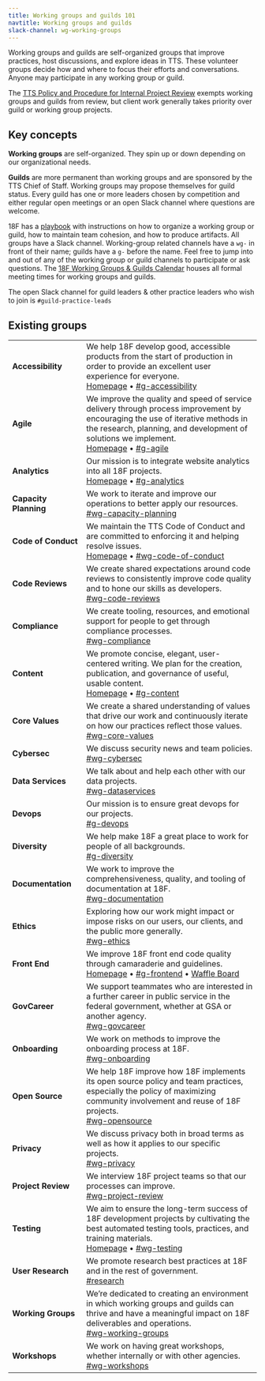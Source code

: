 ```yaml
---
title: Working groups and guilds 101
navtitle: Working groups and guilds
slack-channel: wg-working-groups
---
```


Working groups and guilds are self-organized groups that improve practices, host discussions, and explore ideas in TTS. These volunteer groups decide how and where to focus their efforts and conversations. Anyone may participate in any working group or guild.

The [TTS Policy and Procedure for Internal Project Review](https://docs.google.com/document/d/1HHDXdiNvLdCFiEPjLwZaV-lhnwWeeq90MZMYAxbkHAM) exempts working groups and guilds from review, but client work generally takes priority over guild or working group projects.

## <a id="key-concepts">Key concepts</a>

**Working groups** are self-organized. They spin up or down depending on our organizational needs.

**Guilds** are more permanent than working groups and are sponsored by the TTS Chief of Staff.  Working groups may propose themselves for guild status. Every guild has one or more leaders chosen by competition and either regular open meetings or an open Slack channel where questions are welcome.

18F has a [playbook](https://pages.18f.gov/grouplet-playbook) with instructions on how to organize a working group or guild, how to maintain team cohesion, and how to produce artifacts. All groups have a Slack channel. Working-group related channels have a `wg-` in front of their name; guilds have a `g-` before the name. Feel free to jump into and out of any of the working group or guild channels to participate or ask questions. The [18F Working Groups & Guilds Calendar](https://www.google.com/calendar/embed?src=gsa.gov_o1aqcv28k1f0nmca5bkch8los4%40group.calendar.google.com) houses all formal meeting times for working groups and guilds.

The open Slack channel for guild leaders & other practice leaders who wish to join is `#guild-practice-leads`

<h2><a id="existing-grouplets">Existing groups</a></h2>
<div class="table-wrapper">
  <table class="table-existing-grouplets">
    <tbody>
      <tr>
        <td class="col-grouplet"><strong><a id="accessibility">Accessibility</a></strong></td>
        <td class="col-description">
          We help 18F develop good, accessible products from the start of production in order to provide an excellent user experience for everyone. <br />
          <a href="https://accessibility.18f.gov/">Homepage</a> &bull; <a href="https://gsa-tts.slack.com/messages/g-accessibility/">#g-accessibility</a>
        </td>
      </tr>
      <tr>
        <td class="col-grouplet"><strong><a id="agile">Agile</a></strong></td>
        <td class="col-description">
          We improve the quality and speed of service delivery through process improvement by encouraging the use of iterative methods in the research, planning, and development of solutions we implement. <br />
          <a href="https://pages.18f.gov/agile/">Homepage</a> &bull; <a href="https://gsa-tts.slack.com/messages/g-agile/">#g-agile</a>
        </td>
      </tr>
      <tr>
        <td class="col-grouplet"><strong><a id="analytics">Analytics</a></strong></td>
        <td class="col-description">
          Our mission is to integrate website analytics into all 18F projects. <br />
          <a href="https://github.com/18F/analytics-standards/">Homepage</a> &bull; <a href="https://gsa-tts.slack.com/messages/g-analytics/">#g-analytics</a>
        </td>
      </tr>
      <tr>
        <td class="col-grouplet"><strong><a id="capacity-planning">Capacity Planning</a></strong></td>
        <td class="col-description">
          We work to iterate and improve our operations to better apply our resources. <br />
          <a href="https://gsa-tts.slack.com/messages/wg-capacity-planning/">#wg-capacity-planning</a>
        </td>
      </tr>
      <tr>
        <td class="col-grouplet"><strong><a id="code-of-conduct">Code&nbsp;of&nbsp;Conduct</a></strong></td>
        <td class="col-description">
          We maintain the TTS Code of Conduct and are committed to enforcing it and helping resolve issues. <br />
          <a href="https://github.com/18F/code-of-conduct/">Homepage</a> &bull; <a href="https://gsa-tts.slack.com/messages/wg-code-of-conduct/">#wg-code-of-conduct</a>
        </td>
      </tr>
      <tr>
        <td class="col-grouplet"><strong><a id="code-reviews">Code Reviews</a></strong></td>
        <td class="col-description">
          We create shared expectations around code reviews to consistently improve code quality and to hone our skills as developers. <br />
          <a href="https://gsa-tts.slack.com/messages/wg-code-reviews">#wg-code-reviews</a>
        </td>
      </tr>
      <tr>
        <td class="col-grouplet"><strong><a id="compliance">Compliance</a></strong></td>
        <td class="col-description">
          We create tooling, resources, and emotional support for people to get through compliance processes. <br />
          <a href="https://gsa-tts.slack.com/messages/wg-compliance">#wg-compliance</a>
        </td>
      </tr>
      <tr>
        <td class="col-grouplet"><strong><a id="content">Content</a></strong></td>
        <td class="col-description">
          We promote concise, elegant, user-centered writing. We plan for the creation, publication, and governance of useful, usable content. <br />
          <a href="https://pages.18f.gov/content-guide/">Homepage</a> &bull; <a href="https://gsa-tts.slack.com/messages/g-content">#g-content</a>
        </td>
      </tr>
      <tr>
        <td class="col-grouplet"><strong><a id="core-values">Core Values</a></strong></td>
        <td class="col-description">
          We create a shared understanding of values that drive our work and continuously iterate on how our practices reflect those values. <br />
          <a href="https://gsa-tts.slack.com/messages/wg-core-values">#wg-core-values</a>
        </td>
      </tr>
      <tr>
        <td class="col-grouplet"><strong><a id="cybersec">Cybersec</a></strong></td>
        <td class="col-description">
          We discuss security news and team policies. <br />
          <a href="https://gsa-tts.slack.com/messages/wg-cybersec">#wg-cybersec</a>
        </td>
      </tr>
      <tr>
        <td><strong><a id="dataservices">Data Services</a></strong></td>
        <td class="col-description">
          We talk about and help each other with our data projects. <br />
          <a href="https://gsa-tts.slack.com/messages/wg-dataservices">#wg-dataservices</a>
        </td>
      </tr>
      <tr>
        <td><strong><a id="devops">Devops</a></strong></td>
        <td class="col-description">
          Our mission is to ensure great devops for our projects. <br />
          <a href="https://gsa-tts.slack.com/messages/g-devops">#g-devops</a>
        </td>
      </tr>
      <tr>
        <td><strong><a id="diversity">Diversity</a></strong></td>
        <td class="col-description">
          We help make 18F a great place to work for people of all backgrounds. <br />
          <a href="https://gsa-tts.slack.com/messages/g-diversity">#g-diversity</a>
        </td>
      </tr>
      <tr>
        <td class="col-grouplet"><strong><a id="documentation">Documentation</a></strong></td>
        <td class="col-description">
          We work to improve the comprehensiveness, quality, and tooling of documentation at 18F. <br />
          <a href="https://gsa-tts.slack.com/messages/wg-documentation">#wg-documentation</a>
        </td>
      </tr>
      <tr>
        <td class="col-grouplet"><strong><a id="ethics">Ethics</a></strong></td>
        <td class="col-description">
          Exploring how our work might impact or impose risks on our users, our clients, and the public more generally. <br />
          <a href="https://gsa-tts.slack.com/messages/wg-ethics">#wg-ethics</a>
        </td>
      </tr>
      <tr>
        <td class="col-grouplet"><strong><a id="frontend">Front End</a></strong></td>
        <td class="col-description">
          We improve 18F front end code quality through camaraderie and guidelines. <br />
          <a href="https://pages.18f.gov/frontend/">Homepage</a> &bull; <a href="https://gsa-tts.slack.com/messages/g-frontend">#g-frontend</a> &bull; <a href="https://waffle.io/18F/frontend"> Waffle Board</a>
        </td>
      </tr>
      <tr>
        <td class="col-grouplet"><strong><a id="govcareer">GovCareer</a></strong></td>
        <td class="col-description">
          We support teammates who are interested in a further career in public service in the federal government, whether at GSA or another agency.  <br />
          <a href="https://gsa-tts.slack.com/messages/wg-govcareer">#wg-govcareer</a>
        </td>
      </tr>
      <tr>
        <td class="col-grouplet"><strong><a id="onboarding">Onboarding</a></strong></td>
        <td class="col-description">
          We work on methods to improve the onboarding process at 18F. <br />
          <a href="https://gsa-tts.slack.com/messages/wg-onboarding">#wg-onboarding</a>
        </td>
      </tr>
      <tr>
        <td class="col-grouplet"><strong><a id="opensource">Open Source</a></strong></td>
        <td class="col-description">
          We help 18F improve how 18F implements its open source policy and team practices, especially the policy of maximizing community involvement and reuse of 18F projects. <br />
          <a href="https://gsa-tts.slack.com/messages/wg-opensource">#wg-opensource</a>
        </td>
      </tr>
      <tr>
        <td class="col-grouplet"><strong><a id="privacy">Privacy</a></strong></td>
        <td class="col-description">
          We discuss privacy both in broad terms as well as how it applies to our specific projects. <br />
          <a href="https://gsa-tts.slack.com/messages/wg-privacy">#wg-privacy</a>
        </td>
      </tr>
      <tr>
        <td class="col-grouplet"><strong><a id="project-review">Project Review</a></strong></td>
        <td class="col-description">
          We interview 18F project teams so that our processes can improve. <br />
          <a href="https://gsa-tts.slack.com/messages/wg-project-review">#wg-project-review</a>
        </td>
      </tr>
      <tr>
        <td class="col-grouplet"><strong><a id="testing">Testing</a></strong></td>
        <td class="col-description">
          We aim to ensure the long-term success of 18F development projects by cultivating the best automated testing tools, practices, and training materials. <br />
          <a href="https://pages.18f.gov/wg-testing/">Homepage</a> &bull; <a href="https://gsa-tts.slack.com/messages/wg-testing">#wg-testing</a>
        </td>
      </tr>
      <tr>
        <td class="col-grouplet"><strong><a id="user-research">User Research</a></strong></td>
        <td class="col-description">
          We promote research best practices at 18F and in the rest of government. <br />
          <a href="https://gsa-tts.slack.com/messages/research">#research</a>
        </td>
      </tr>
      <tr>
        <td class="col-grouplet"><strong><a id="working-groups">Working Groups</a></strong></td>
        <td class="col-description">
          We&rsquo;re dedicated to creating an environment in which working groups and guilds can thrive and have a meaningful impact on 18F deliverables and operations. <br />
          <a href="https://gsa-tts.slack.com/messages/wg-working-groups">#wg-working-groups</a>
        </td>
      </tr>
      <tr>
        <td class="col-grouplet"><strong><a id="workingshops">Workshops</a></strong></td>
        <td class="col-description">
          We work on having great workshops, whether internally or with other agencies. <br />
          <a href="https://gsa-tts.slack.com/messages/wg-workshops">#wg-workshops</a>
        </td>
      </tr>
    </tbody>
  </table>
</div>
